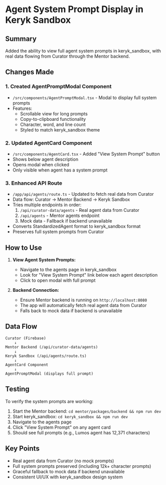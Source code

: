 # Agent System Prompt Display in Keryk Sandbox

## Summary
Added the ability to view full agent system prompts in keryk_sandbox, with real data flowing from Curator through the Mentor backend.

## Changes Made

### 1. Created AgentPromptModal Component
- `/src/components/AgentPromptModal.tsx` - Modal to display full system prompts
- Features:
  - Scrollable view for long prompts
  - Copy-to-clipboard functionality
  - Character, word, and line count
  - Styled to match keryk_sandbox theme

### 2. Updated AgentCard Component
- `/src/components/AgentCard.tsx` - Added "View System Prompt" button
- Shows below agent description
- Opens modal when clicked
- Only visible when agent has a system prompt

### 3. Enhanced API Route
- `/app/api/agents/route.ts` - Updated to fetch real data from Curator
- Data flow: Curator → Mentor Backend → Keryk Sandbox
- Tries multiple endpoints in order:
  1. `/api/curator-data/agents` - Real agent data from Curator
  2. `/api/agents` - Mentor agents endpoint
  3. Mock data - Fallback if backend unavailable
- Converts StandardizedAgent format to keryk_sandbox format
- Preserves full system prompts from Curator

## How to Use

1. **View Agent System Prompts:**
   - Navigate to the agents page in keryk_sandbox
   - Look for "View System Prompt" link below each agent description
   - Click to open modal with full prompt

2. **Backend Connection:**
   - Ensure Mentor backend is running on `http://localhost:8080`
   - The app will automatically fetch real agent data from Curator
   - Falls back to mock data if backend is unavailable

## Data Flow

```
Curator (Firebase)
    ↓
Mentor Backend (/api/curator-data/agents)
    ↓
Keryk Sandbox (/api/agents/route.ts)
    ↓
AgentCard Component
    ↓
AgentPromptModal (displays full prompt)
```

## Testing

To verify the system prompts are working:
1. Start the Mentor backend: `cd mentor/packages/backend && npm run dev`
2. Start keryk_sandbox: `cd keryk_sandbox && npm run dev`
3. Navigate to the agents page
4. Click "View System Prompt" on any agent card
5. Should see full prompts (e.g., Lumos agent has 12,371 characters)

## Key Points
- Real agent data from Curator (no mock prompts)
- Full system prompts preserved (including 12k+ character prompts)
- Graceful fallback to mock data if backend unavailable
- Consistent UI/UX with keryk_sandbox design system
